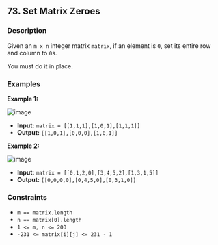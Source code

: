 ## 73. Set Matrix Zeroes

### Description

Given an `m x n` integer matrix `matrix`, if an element is `0`, set its entire row and column to `0`s.

You must do it in place.

### Examples

**Example 1:**

![image](https://assets.leetcode.com/uploads/2020/08/17/mat1.jpg)

- **Input:** `matrix = [[1,1,1],[1,0,1],[1,1,1]]`
- **Output:** `[[1,0,1],[0,0,0],[1,0,1]]`

**Example 2:**

![image](https://assets.leetcode.com/uploads/2020/08/17/mat2.jpg)

- **Input:** `matrix = [[0,1,2,0],[3,4,5,2],[1,3,1,5]]`
- **Output:** `[[0,0,0,0],[0,4,5,0],[0,3,1,0]]`

### Constraints

- `m == matrix.length`
- `n == matrix[0].length`
- `1 <= m, n <= 200`
- `-231 <= matrix[i][j] <= 231 - 1`
